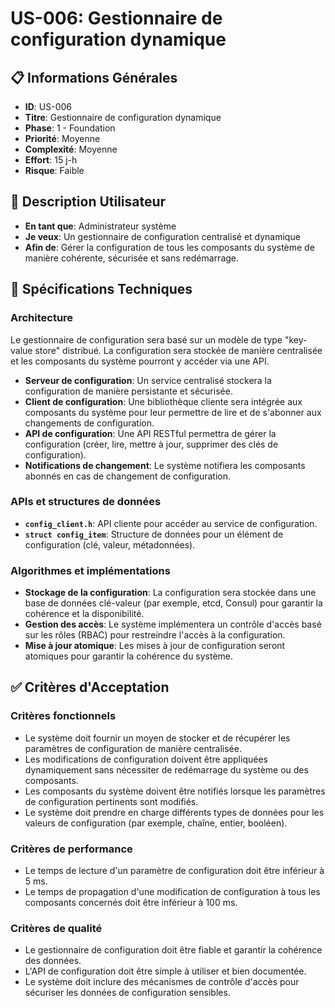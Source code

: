 # US-006: Gestionnaire de configuration dynamique



## 📋 Informations Générales

- **ID**: US-006
- **Titre**: Gestionnaire de configuration dynamique
- **Phase**: 1 - Foundation
- **Priorité**: Moyenne
- **Complexité**: Moyenne
- **Effort**: 15 j-h
- **Risque**: Faible



## 👤 Description Utilisateur

- **En tant que**: Administrateur système
- **Je veux**: Un gestionnaire de configuration centralisé et dynamique
- **Afin de**: Gérer la configuration de tous les composants du système de manière cohérente, sécurisée et sans redémarrage.



## 🔧 Spécifications Techniques

### Architecture

Le gestionnaire de configuration sera basé sur un modèle de type "key-value store" distribué. La configuration sera stockée de manière centralisée et les composants du système pourront y accéder via une API.

- **Serveur de configuration**: Un service centralisé stockera la configuration de manière persistante et sécurisée.
- **Client de configuration**: Une bibliothèque cliente sera intégrée aux composants du système pour leur permettre de lire et de s'abonner aux changements de configuration.
- **API de configuration**: Une API RESTful permettra de gérer la configuration (créer, lire, mettre à jour, supprimer des clés de configuration).
- **Notifications de changement**: Le système notifiera les composants abonnés en cas de changement de configuration.

### APIs et structures de données

- **`config_client.h`**: API cliente pour accéder au service de configuration.
- **`struct config_item`**: Structure de données pour un élément de configuration (clé, valeur, métadonnées).

### Algorithmes et implémentations

- **Stockage de la configuration**: La configuration sera stockée dans une base de données clé-valeur (par exemple, etcd, Consul) pour garantir la cohérence et la disponibilité.
- **Gestion des accès**: Le système implémentera un contrôle d'accès basé sur les rôles (RBAC) pour restreindre l'accès à la configuration.
- **Mise à jour atomique**: Les mises à jour de configuration seront atomiques pour garantir la cohérence du système.



## ✅ Critères d'Acceptation

### Critères fonctionnels
- Le système doit fournir un moyen de stocker et de récupérer les paramètres de configuration de manière centralisée.
- Les modifications de configuration doivent être appliquées dynamiquement sans nécessiter de redémarrage du système ou des composants.
- Les composants du système doivent être notifiés lorsque les paramètres de configuration pertinents sont modifiés.
- Le système doit prendre en charge différents types de données pour les valeurs de configuration (par exemple, chaîne, entier, booléen).

### Critères de performance
- Le temps de lecture d'un paramètre de configuration doit être inférieur à 5 ms.
- Le temps de propagation d'une modification de configuration à tous les composants concernés doit être inférieur à 100 ms.

### Critères de qualité
- Le gestionnaire de configuration doit être fiable et garantir la cohérence des données.
- L'API de configuration doit être simple à utiliser et bien documentée.
- Le système doit inclure des mécanismes de contrôle d'accès pour sécuriser les données de configuration sensibles.


